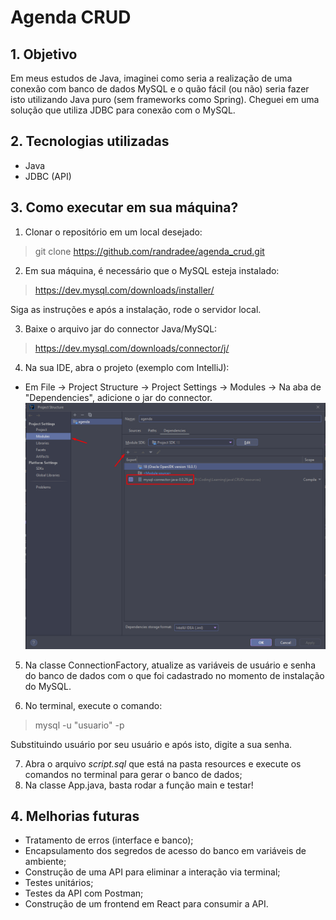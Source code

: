# Agenda CRUD

## 1. Objetivo

Em meus estudos de Java, imaginei como seria a realização de uma conexão com banco de dados MySQL e o quão fácil (ou não) seria fazer isto utilizando Java puro (sem frameworks como Spring).
Cheguei em uma solução que utiliza JDBC para conexão com o MySQL.

## 2. Tecnologias utilizadas

- Java
- JDBC (API)

## 3. Como executar em sua máquina?

1. Clonar o repositório em um local desejado:
>git clone https://github.com/randradee/agenda_crud.git

2. Em sua máquina, é necessário que o MySQL esteja instalado:
>https://dev.mysql.com/downloads/installer/

Siga as instruções e após a instalação, rode o servidor local.

3. Baixe o arquivo jar do connector Java/MySQL:
>https://dev.mysql.com/downloads/connector/j/

4. Na sua IDE, abra o projeto (exemplo com IntelliJ):

- Em File -> Project Structure -> Project Settings -> Modules -> Na aba de "Dependencies", adicione o jar do connector.
![img.png](resources/img.png)

5. Na classe ConnectionFactory, atualize as variáveis de usuário e senha do banco de dados com o que foi cadastrado no momento de instalação do MySQL.

6. No terminal, execute o comando:
> mysql -u "usuario" -p

Substituindo usuário por seu usuário e após isto, digite a sua senha.

7. Abra o arquivo _script.sql_ que está na pasta resources e execute os comandos no terminal para gerar o banco de dados;
8. Na classe App.java, basta rodar a função main e testar!

## 4. Melhorias futuras

- Tratamento de erros (interface e banco);
- Encapsulamento dos segredos de acesso do banco em variáveis de ambiente;
- Construção de uma API para eliminar a interação via terminal;
- Testes unitários;
- Testes da API com Postman;
- Construção de um frontend em React para consumir a API.
